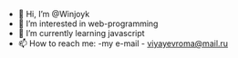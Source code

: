 - 👋 Hi, I’m @Winjoyk
- 👀 I’m interested in web-programming
- 🌱 I’m currently learning javascript
- 📫 How to reach me:
-my e-mail - viyayevroma@mail.ru

<!---
Winjoyk/Winjoyk is a ✨ special ✨ repository because its `README.md` (this file) appears on your GitHub profile.
You can click the Preview link to take a look at your changes.
--->
